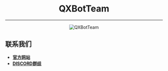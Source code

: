 <div align="center">

# QXBotTeam

---

![QXBotTeam](https://readme-typing-svg.herokuapp.com?font=Roboto&pause=1000&color=DB1DF7&center=true&vCenter=true&multiline=true&random=false&width=435&height=100&lines=%E6%AC%A2%E8%BF%8E%E6%9D%A5%E5%88%B0QXBotTeam%EF%BC%81;%E8%BF%99%E9%87%8C%E6%98%AFQXBotTeam%E5%94%AF%E4%B8%80%E7%9A%84%E5%AE%98%E6%96%B9Github账号。;%E8%BF%99%E9%87%8C%E5%AD%98%E6%94%BE%E7%9D%80%E6%89%80%E6%9C%89Projects%E7%9A%84%E4%BB%A3%E7%A0%81%E3%80%82)

</div>

## 联系我们
- [**官方网站**](https://qxbot.vercel.app)
- [**DISCORD群组**](https://dsc.gg/qxbot)
